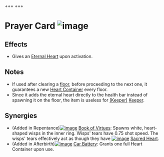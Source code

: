 +++
+++

 # Prayer Card ![image](/image/Prayer_Card.png) 

Effects
---------


* Gives an [Eternal Heart](/wiki/Eternal_Heart "Eternal Heart") upon activation.


Notes
-------


* If used after clearing a [floor](/wiki/Floor "Floor"), before proceeding to the next one, it guarantees a new [Heart Container](/wiki/Heart_Container "Heart Container") every floor.
* Since it adds the eternal heart directly to the health bar instead of spawning it on the floor, the item is useless for  [(Keeper)](/wiki/Keeper "Keeper") [Keeper](/wiki/Keeper "Keeper").


Synergies
-----------


* (Added in Repentance)[![image](/image/Book_of_Virtues.png)](/wiki/Book_of_Virtues "Book of Virtues") [Book of Virtues](/wiki/Book_of_Virtues "Book of Virtues"): Spawns white, heart-shaped wisps in the inner ring. Wisps' tears have 0.75 shot speed. The wisps' tears effectively act as though they have [![image](/image/Sacred_Heart.png)](/wiki/Sacred_Heart "Sacred Heart") [Sacred Heart](/wiki/Sacred_Heart "Sacred Heart").
* (Added in Afterbirth)[![image](/image/Car_Battery.png)](/wiki/Car_Battery "Car Battery") [Car Battery](/wiki/Car_Battery "Car Battery"): Grants one full Heart Container upon use.


